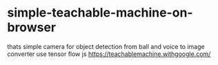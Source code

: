 # simple-teachable-machine-on-browser
thats simple camera for object detection from ball and voice to image converter use tensor flow js
https://teachablemachine.withgoogle.com/
